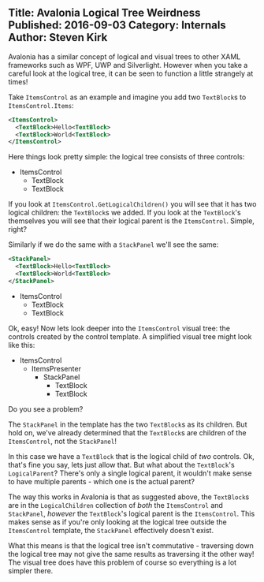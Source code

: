 Title: Avalonia Logical Tree Weirdness
Published: 2016-09-03
Category: Internals
Author: Steven Kirk
---

Avalonia has a similar concept of logical and visual trees to other XAML frameworks such as WPF,
UWP and Silverlight. However when you take a careful look at the logical tree, it can be seen to
function a little strangely at times!

Take `ItemsControl` as an example and imagine you add two `TextBlock`s to `ItemsControl.Items`:

```xml
<ItemsControl>
  <TextBlock>Hello<TextBlock>
  <TextBlock>World<TextBlock>
</ItemsControl>
```

Here things look pretty simple: the logical tree consists of three controls:

- ItemsControl
  - TextBlock
  - TextBlock

If you look at `ItemsControl.GetLogicalChildren()` you will see that it has two logical children:
the `TextBlock`s we added. If you look at the `TextBlock`'s themselves you will see that their
logical parent is the `ItemsControl`. Simple, right?

Similarly if we do the same with a `StackPanel` we'll see the same:

```xml
<StackPanel>
  <TextBlock>Hello<TextBlock>
  <TextBlock>World<TextBlock>
</StackPanel>
```

- ItemsControl
  - TextBlock
  - TextBlock

Ok, easy! Now lets look deeper into the `ItemsControl` visual tree: the controls created by the
control template. A simplified visual tree might look like this:

- ItemsControl
  - ItemsPresenter
    - StackPanel
      - TextBlock
      - TextBlock

Do you see a problem?

The `StackPanel` in the template has the two `TextBlock`s as its children. But hold on, we've
already determined that the `TextBlock`s are children of the `ItemsControl`, not the `StackPanel`!

In this case we have a `TextBlock` that is the logical child of *two* controls. Ok, that's fine you
say, lets just allow that. But what about the `TextBlock`'s `LogicalParent`? There's only a single
logical parent, it wouldn't make sense to have multiple parents - which one is the actual parent?

The way this works in Avalonia is that as suggested above, the `TextBlock`s are in the
`LogicalChildren` collection of *both* the `ItemsControl` and `StackPanel`, *however* the
`TextBlock`'s logical parent is the `ItemsControl`. This makes sense as if you're only looking at
the logical tree outside the `ItemsControl` template, the `StackPanel` effectively doesn't exist.

What this means is that the logical tree isn't commutative - traversing down the logical tree may
not give the same results as traversing it the other way! The visual tree does have this problem
of course so everything is a lot simpler there.
